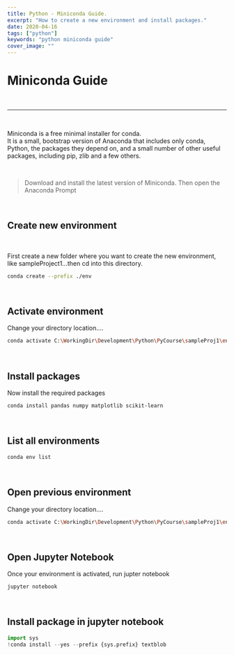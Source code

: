 ```yaml
---
title: Python - Miniconda Guide.
excerpt: "How to create a new environment and install packages."
date: 2020-04-16
tags: ["python"]
keywords: "python miniconda guide"
cover_image: ""
---
```


# Miniconda Guide
<br>
<hr>
<br>

Miniconda is a free minimal installer for conda.  
It is a small, bootstrap version of Anaconda that includes only conda, Python, the packages they depend on, and a small number of other useful packages, including pip, zlib and a few others.  

<br>

> Download and install the latest version of Miniconda.
> Then open the Anaconda Prompt  

<br>

## Create new environment
<br>

First create a new folder where you want to create the new environment, like sampleProject1...then cd into this directory.
```bash
conda create --prefix ./env
```
<br>

## Activate environment

Change your directory location....
```bash
conda activate C:\WorkingDir\Development\Python\PyCourse\sampleProj1\env
```
<br>

## Install packages

Now install the required packages
```bash
conda install pandas numpy matplotlib scikit-learn
```
<br>

## List all environments
```bash
conda env list
```
<br>

## Open previous environment

Change your directory location....
```bash
conda activate C:\WorkingDir\Development\Python\PyCourse\sampleProj1\env
```
<br>

## Open Jupyter Notebook

Once your environment is activated, run jupter notebook
```bash
jupyter notebook
```
<br>

## Install package in jupyter notebook

```python
import sys
!conda install --yes --prefix {sys.prefix} textblob
```
